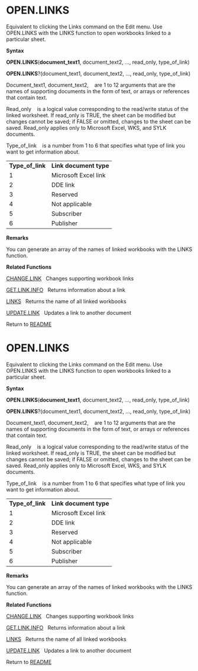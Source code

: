# OPEN.LINKS

Equivalent to clicking the Links command on the Edit menu. Use
OPEN.LINKS with the LINKS function to open workbooks linked to a
particular sheet.

**Syntax**

**OPEN.LINKS**(**document\_text1**, document\_text2, ..., read\_only,
type\_of\_link)

**OPEN.LINKS**?(document\_text1, document\_text2, ..., read\_only,
type\_of\_link)

Document\_text1, document\_text2,&nbsp;&nbsp;&nbsp;&nbsp;are 1 to 12
arguments that are the names of supporting documents in the form of
text, or arrays or references that contain text.

Read\_only&nbsp;&nbsp;&nbsp;&nbsp;is a logical value corresponding to
the read/write status of the linked worksheet. If read\_only is TRUE,
the sheet can be modified but changes cannot be saved; if FALSE or
omitted, changes to the sheet can be saved. Read\_only applies only to
Microsoft Excel, WKS, and SYLK documents.

Type\_of\_link&nbsp;&nbsp;&nbsp;&nbsp;is a number from 1 to 6 that
specifies what type of link you want to get information about.

|                    |                        |
| ------------------ | ---------------------- |
| **Type\_of\_link** | **Link document type** |
| 1                  | Microsoft Excel link   |
| 2                  | DDE link               |
| 3                  | Reserved               |
| 4                  | Not applicable         |
| 5                  | Subscriber             |
| 6                  | Publisher              |

**Remarks**

You can generate an array of the names of linked workbooks with the
LINKS function.

**Related Functions**

[CHANGE.LINK](CHANGE.LINK.md)&nbsp;&nbsp;&nbsp;Changes supporting workbook links

[GET.LINK.INFO](GET.LINK.INFO.md)&nbsp;&nbsp;&nbsp;Returns information about a link

[LINKS](LINKS.md)&nbsp;&nbsp;&nbsp;Returns the name of all linked workbooks

[UPDATE.LINK](UPDATE.LINK.md)&nbsp;&nbsp;&nbsp;Updates a link to another document



Return to [README](README.md#O)

# OPEN.LINKS

Equivalent to clicking the Links command on the Edit menu. Use
OPEN.LINKS with the LINKS function to open workbooks linked to a
particular sheet.

**Syntax**

**OPEN.LINKS**(**document\_text1**, document\_text2, ..., read\_only,
type\_of\_link)

**OPEN.LINKS**?(document\_text1, document\_text2, ..., read\_only,
type\_of\_link)

Document\_text1, document\_text2,&nbsp;&nbsp;&nbsp;&nbsp;are 1 to 12
arguments that are the names of supporting documents in the form of
text, or arrays or references that contain text.

Read\_only&nbsp;&nbsp;&nbsp;&nbsp;is a logical value corresponding to
the read/write status of the linked worksheet. If read\_only is TRUE,
the sheet can be modified but changes cannot be saved; if FALSE or
omitted, changes to the sheet can be saved. Read\_only applies only to
Microsoft Excel, WKS, and SYLK documents.

Type\_of\_link&nbsp;&nbsp;&nbsp;&nbsp;is a number from 1 to 6 that
specifies what type of link you want to get information about.

|                    |                        |
| ------------------ | ---------------------- |
| **Type\_of\_link** | **Link document type** |
| 1                  | Microsoft Excel link   |
| 2                  | DDE link               |
| 3                  | Reserved               |
| 4                  | Not applicable         |
| 5                  | Subscriber             |
| 6                  | Publisher              |

**Remarks**

You can generate an array of the names of linked workbooks with the
LINKS function.

**Related Functions**

[CHANGE.LINK](CHANGE.LINK.md)&nbsp;&nbsp;&nbsp;Changes supporting workbook links

[GET.LINK.INFO](GET.LINK.INFO.md)&nbsp;&nbsp;&nbsp;Returns information about a link

[LINKS](LINKS.md)&nbsp;&nbsp;&nbsp;Returns the name of all linked workbooks

[UPDATE.LINK](UPDATE.LINK.md)&nbsp;&nbsp;&nbsp;Updates a link to another document



Return to [README](README.md#O)

